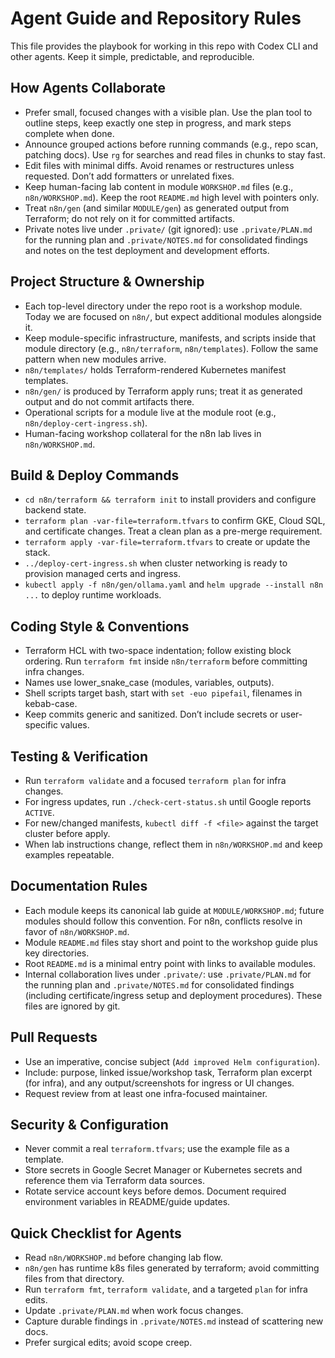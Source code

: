 # Agent Guide and Repository Rules

This file provides the playbook for working in this repo with Codex CLI and other agents. Keep it simple, predictable, and reproducible.

## How Agents Collaborate
- Prefer small, focused changes with a visible plan. Use the plan tool to outline steps, keep exactly one step in progress, and mark steps complete when done.
- Announce grouped actions before running commands (e.g., repo scan, patching docs). Use `rg` for searches and read files in chunks to stay fast.
- Edit files with minimal diffs. Avoid renames or restructures unless requested. Don’t add formatters or unrelated fixes.
- Keep human-facing lab content in module `WORKSHOP.md` files (e.g., `n8n/WORKSHOP.md`). Keep the root `README.md` high level with pointers only.
- Treat `n8n/gen` (and similar `MODULE/gen`) as generated output from Terraform; do not rely on it for committed artifacts.
- Private notes live under `.private/` (git ignored): use `.private/PLAN.md` for the running plan and `.private/NOTES.md` for consolidated findings and notes on the test deployment and development efforts.

## Project Structure & Ownership
- Each top-level directory under the repo root is a workshop module. Today we are focused on `n8n/`, but expect additional modules alongside it.
- Keep module-specific infrastructure, manifests, and scripts inside that module directory (e.g., `n8n/terraform`, `n8n/templates`). Follow the same pattern when new modules arrive.
- `n8n/templates/` holds Terraform-rendered Kubernetes manifest templates.
- `n8n/gen/` is produced by Terraform apply runs; treat it as generated output and do not commit artifacts there.
- Operational scripts for a module live at the module root (e.g., `n8n/deploy-cert-ingress.sh`).
- Human-facing workshop collateral for the n8n lab lives in `n8n/WORKSHOP.md`.

## Build & Deploy Commands
- `cd n8n/terraform && terraform init` to install providers and configure backend state.
- `terraform plan -var-file=terraform.tfvars` to confirm GKE, Cloud SQL, and certificate changes. Treat a clean plan as a pre-merge requirement.
- `terraform apply -var-file=terraform.tfvars` to create or update the stack.
- `../deploy-cert-ingress.sh` when cluster networking is ready to provision managed certs and ingress.
- `kubectl apply -f n8n/gen/ollama.yaml` and `helm upgrade --install n8n ...` to deploy runtime workloads.

## Coding Style & Conventions
- Terraform HCL with two-space indentation; follow existing block ordering. Run `terraform fmt` inside `n8n/terraform` before committing infra changes.
- Names use lower_snake_case (modules, variables, outputs). 
- Shell scripts target bash, start with `set -euo pipefail`, filenames in kebab-case.
- Keep commits generic and sanitized. Don’t include secrets or user-specific values.

## Testing & Verification
- Run `terraform validate` and a focused `terraform plan` for infra changes.
- For ingress updates, run `./check-cert-status.sh` until Google reports `ACTIVE`.
- For new/changed manifests, `kubectl diff -f <file>` against the target cluster before apply.
- When lab instructions change, reflect them in `n8n/WORKSHOP.md` and keep examples repeatable.

## Documentation Rules
- Each module keeps its canonical lab guide at `MODULE/WORKSHOP.md`; future modules should follow this convention. For n8n, conflicts resolve in favor of `n8n/WORKSHOP.md`.
- Module `README.md` files stay short and point to the workshop guide plus key directories.
- Root `README.md` is a minimal entry point with links to available modules.
- Internal collaboration lives under `.private/`: use `.private/PLAN.md` for the running plan and `.private/NOTES.md` for consolidated findings (including certificate/ingress setup and deployment procedures). These files are ignored by git.

## Pull Requests
- Use an imperative, concise subject (`Add improved Helm configuration`).
- Include: purpose, linked issue/workshop task, Terraform plan excerpt (for infra), and any output/screenshots for ingress or UI changes.
- Request review from at least one infra-focused maintainer.

## Security & Configuration
- Never commit a real `terraform.tfvars`; use the example file as a template.
- Store secrets in Google Secret Manager or Kubernetes secrets and reference them via Terraform data sources.
- Rotate service account keys before demos. Document required environment variables in README/guide updates.

## Quick Checklist for Agents
- Read `n8n/WORKSHOP.md` before changing lab flow.
- `n8n/gen` has runtime k8s files generated by terraform; avoid committing files from that directory.
- Run `terraform fmt`, `terraform validate`, and a targeted `plan` for infra edits.
- Update `.private/PLAN.md` when work focus changes.
- Capture durable findings in `.private/NOTES.md` instead of scattering new docs.
- Prefer surgical edits; avoid scope creep.
